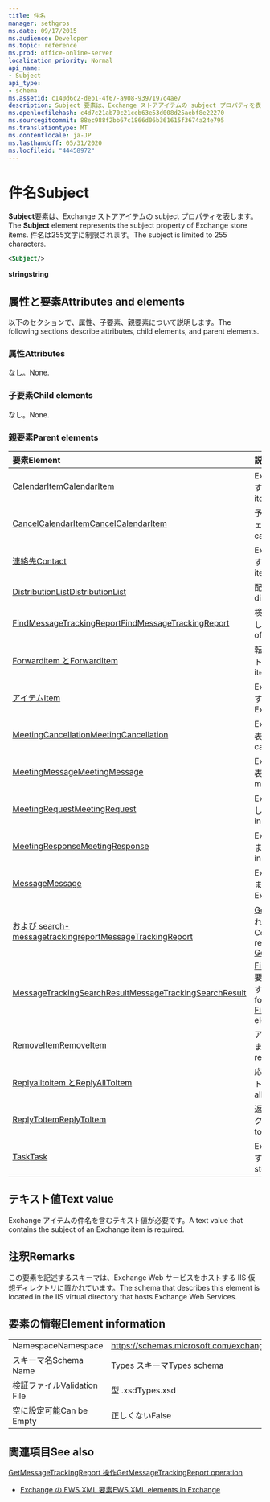 ```yaml
---
title: 件名
manager: sethgros
ms.date: 09/17/2015
ms.audience: Developer
ms.topic: reference
ms.prod: office-online-server
localization_priority: Normal
api_name:
- Subject
api_type:
- schema
ms.assetid: c140d6c2-deb1-4f67-a908-9397197c4ae7
description: Subject 要素は、Exchange ストアアイテムの subject プロパティを表します。 件名は255文字に制限されます。
ms.openlocfilehash: c4d7c21ab70c21ceb63e53d008d25aebf8e22270
ms.sourcegitcommit: 88ec988f2bb67c1866d06b361615f3674a24e795
ms.translationtype: MT
ms.contentlocale: ja-JP
ms.lasthandoff: 05/31/2020
ms.locfileid: "44458972"
---
```

# <a name="subject"></a><span data-ttu-id="7d0d7-104">件名</span><span class="sxs-lookup"><span data-stu-id="7d0d7-104">Subject</span></span>

<span data-ttu-id="7d0d7-105">**Subject**要素は、Exchange ストアアイテムの subject プロパティを表します。</span><span class="sxs-lookup"><span data-stu-id="7d0d7-105">The **Subject** element represents the subject property of Exchange store items.</span></span> <span data-ttu-id="7d0d7-106">件名は255文字に制限されます。</span><span class="sxs-lookup"><span data-stu-id="7d0d7-106">The subject is limited to 255 characters.</span></span> 
  
```XML
<Subject/>
```

 <span data-ttu-id="7d0d7-107">**string**</span><span class="sxs-lookup"><span data-stu-id="7d0d7-107">**string**</span></span>
## <a name="attributes-and-elements"></a><span data-ttu-id="7d0d7-108">属性と要素</span><span class="sxs-lookup"><span data-stu-id="7d0d7-108">Attributes and elements</span></span>

<span data-ttu-id="7d0d7-109">以下のセクションで、属性、子要素、親要素について説明します。</span><span class="sxs-lookup"><span data-stu-id="7d0d7-109">The following sections describe attributes, child elements, and parent elements.</span></span>
  
### <a name="attributes"></a><span data-ttu-id="7d0d7-110">属性</span><span class="sxs-lookup"><span data-stu-id="7d0d7-110">Attributes</span></span>

<span data-ttu-id="7d0d7-111">なし。</span><span class="sxs-lookup"><span data-stu-id="7d0d7-111">None.</span></span>
  
### <a name="child-elements"></a><span data-ttu-id="7d0d7-112">子要素</span><span class="sxs-lookup"><span data-stu-id="7d0d7-112">Child elements</span></span>

<span data-ttu-id="7d0d7-113">なし。</span><span class="sxs-lookup"><span data-stu-id="7d0d7-113">None.</span></span>
  
### <a name="parent-elements"></a><span data-ttu-id="7d0d7-114">親要素</span><span class="sxs-lookup"><span data-stu-id="7d0d7-114">Parent elements</span></span>

|<span data-ttu-id="7d0d7-115">**要素**</span><span class="sxs-lookup"><span data-stu-id="7d0d7-115">**Element**</span></span>|<span data-ttu-id="7d0d7-116">**説明**</span><span class="sxs-lookup"><span data-stu-id="7d0d7-116">**Description**</span></span>|
|:-----|:-----|
|[<span data-ttu-id="7d0d7-117">CalendarItem</span><span class="sxs-lookup"><span data-stu-id="7d0d7-117">CalendarItem</span></span>](calendaritem.md) <br/> |<span data-ttu-id="7d0d7-118">Exchange の予定表アイテムを表します。</span><span class="sxs-lookup"><span data-stu-id="7d0d7-118">Represents an Exchange calendar item.</span></span>  <br/> |
|[<span data-ttu-id="7d0d7-119">CancelCalendarItem</span><span class="sxs-lookup"><span data-stu-id="7d0d7-119">CancelCalendarItem</span></span>](cancelcalendaritem.md) <br/> |<span data-ttu-id="7d0d7-120">予定表アイテムの応答の取り消しオブジェクトを表します。</span><span class="sxs-lookup"><span data-stu-id="7d0d7-120">Represents a cancel calendar item response object.</span></span>  <br/> |
|[<span data-ttu-id="7d0d7-121">連絡先</span><span class="sxs-lookup"><span data-stu-id="7d0d7-121">Contact</span></span>](contact.md) <br/> |<span data-ttu-id="7d0d7-122">Exchange の連絡先アイテムを表します。</span><span class="sxs-lookup"><span data-stu-id="7d0d7-122">Represents an Exchange contact item.</span></span>  <br/> |
|[<span data-ttu-id="7d0d7-123">DistributionList</span><span class="sxs-lookup"><span data-stu-id="7d0d7-123">DistributionList</span></span>](distributionlist.md) <br/> |<span data-ttu-id="7d0d7-124">配布リストを表します。</span><span class="sxs-lookup"><span data-stu-id="7d0d7-124">Represents a distribution list.</span></span>  <br/> |
|[<span data-ttu-id="7d0d7-125">FindMessageTrackingReport</span><span class="sxs-lookup"><span data-stu-id="7d0d7-125">FindMessageTrackingReport</span></span>](findmessagetrackingreport.md) <br/> |<span data-ttu-id="7d0d7-126">検索するメッセージの種類の条件を指定します。</span><span class="sxs-lookup"><span data-stu-id="7d0d7-126">Specifies criteria for the types of messages to find.</span></span>  <br/> |
|[<span data-ttu-id="7d0d7-127">Forwarditem と</span><span class="sxs-lookup"><span data-stu-id="7d0d7-127">ForwardItem</span></span>](forwarditem.md) <br/> |<span data-ttu-id="7d0d7-128">転送アイテムのスマート応答オブジェクトを表します。</span><span class="sxs-lookup"><span data-stu-id="7d0d7-128">Represents a forward item smart response object.</span></span>  <br/> |
|[<span data-ttu-id="7d0d7-129">アイテム</span><span class="sxs-lookup"><span data-stu-id="7d0d7-129">Item</span></span>](item.md) <br/> |<span data-ttu-id="7d0d7-130">Exchange ストア内のアイテムを表します。</span><span class="sxs-lookup"><span data-stu-id="7d0d7-130">Represents an item in the Exchange store.</span></span>  <br/> |
|[<span data-ttu-id="7d0d7-131">MeetingCancellation</span><span class="sxs-lookup"><span data-stu-id="7d0d7-131">MeetingCancellation</span></span>](meetingcancellation.md) <br/> |<span data-ttu-id="7d0d7-132">Exchange ストア内の会議の取り消しを表します。</span><span class="sxs-lookup"><span data-stu-id="7d0d7-132">Represents a meeting cancellation in the Exchange store.</span></span>  <br/> |
|[<span data-ttu-id="7d0d7-133">MeetingMessage</span><span class="sxs-lookup"><span data-stu-id="7d0d7-133">MeetingMessage</span></span>](meetingmessage.md) <br/> |<span data-ttu-id="7d0d7-134">Exchange ストア内の会議メッセージを表します。</span><span class="sxs-lookup"><span data-stu-id="7d0d7-134">Represents a meeting message in the Exchange store.</span></span>  <br/> |
|[<span data-ttu-id="7d0d7-135">MeetingRequest</span><span class="sxs-lookup"><span data-stu-id="7d0d7-135">MeetingRequest</span></span>](meetingrequest.md) <br/> |<span data-ttu-id="7d0d7-136">Exchange ストア内の会議出席依頼を表します。</span><span class="sxs-lookup"><span data-stu-id="7d0d7-136">Represents a meeting request in the Exchange store.</span></span>  <br/> |
|[<span data-ttu-id="7d0d7-137">MeetingResponse</span><span class="sxs-lookup"><span data-stu-id="7d0d7-137">MeetingResponse</span></span>](meetingresponse.md) <br/> |<span data-ttu-id="7d0d7-138">Exchange ストア内の会議の応答を表します。</span><span class="sxs-lookup"><span data-stu-id="7d0d7-138">Represents a meeting response in the Exchange store.</span></span>  <br/> |
|[<span data-ttu-id="7d0d7-139">Message</span><span class="sxs-lookup"><span data-stu-id="7d0d7-139">Message</span></span>](message-ex15websvcsotherref.md) <br/> |<span data-ttu-id="7d0d7-140">Exchange ストア内の電子メールを表します。</span><span class="sxs-lookup"><span data-stu-id="7d0d7-140">Represents an e-mail in the Exchange store.</span></span>  <br/> |
|[<span data-ttu-id="7d0d7-141">および search-messagetrackingreport</span><span class="sxs-lookup"><span data-stu-id="7d0d7-141">MessageTrackingReport</span></span>](messagetrackingreport.md) <br/> |<span data-ttu-id="7d0d7-142">[Getmessagetrackingreport 操作](getmessagetrackingreport-operation.md)で返される1つのメッセージを格納します。</span><span class="sxs-lookup"><span data-stu-id="7d0d7-142">Contains a single message that is returned in a [GetMessageTrackingReport operation](getmessagetrackingreport-operation.md).</span></span>  <br/> |
|[<span data-ttu-id="7d0d7-143">MessageTrackingSearchResult</span><span class="sxs-lookup"><span data-stu-id="7d0d7-143">MessageTrackingSearchResult</span></span>](messagetrackingsearchresult.md) <br/> |<span data-ttu-id="7d0d7-144">[Findmessagetrackingreportresponse](findmessagetrackingreportresponse.md)要素の単一メッセージ結果を格納します。</span><span class="sxs-lookup"><span data-stu-id="7d0d7-144">Contains a single message result for a [FindMessageTrackingReportResponse](findmessagetrackingreportresponse.md) element.</span></span>  <br/> |
|[<span data-ttu-id="7d0d7-145">RemoveItem</span><span class="sxs-lookup"><span data-stu-id="7d0d7-145">RemoveItem</span></span>](removeitem.md) <br/> |<span data-ttu-id="7d0d7-146">アイテムの削除応答オブジェクトを表します。</span><span class="sxs-lookup"><span data-stu-id="7d0d7-146">Represents a remove item response object.</span></span>  <br/> |
|[<span data-ttu-id="7d0d7-147">Replyalltoitem と</span><span class="sxs-lookup"><span data-stu-id="7d0d7-147">ReplyAllToItem</span></span>](replyalltoitem.md) <br/> |<span data-ttu-id="7d0d7-148">応答のすべてのスマート応答オブジェクトを表します。</span><span class="sxs-lookup"><span data-stu-id="7d0d7-148">Represents a reply-to-all smart response object.</span></span>  <br/> |
|[<span data-ttu-id="7d0d7-149">ReplyToItem</span><span class="sxs-lookup"><span data-stu-id="7d0d7-149">ReplyToItem</span></span>](replytoitem.md) <br/> |<span data-ttu-id="7d0d7-150">返信先アイテムのスマート応答オブジェクトを表します。</span><span class="sxs-lookup"><span data-stu-id="7d0d7-150">Represents a reply-to-item smart response object.</span></span>  <br/> |
|[<span data-ttu-id="7d0d7-151">Task</span><span class="sxs-lookup"><span data-stu-id="7d0d7-151">Task</span></span>](task.md) <br/> |<span data-ttu-id="7d0d7-152">Exchange ストア内のタスクを表します。</span><span class="sxs-lookup"><span data-stu-id="7d0d7-152">Represents a task in the Exchange store.</span></span>  <br/> |
   
## <a name="text-value"></a><span data-ttu-id="7d0d7-153">テキスト値</span><span class="sxs-lookup"><span data-stu-id="7d0d7-153">Text value</span></span>

<span data-ttu-id="7d0d7-154">Exchange アイテムの件名を含むテキスト値が必要です。</span><span class="sxs-lookup"><span data-stu-id="7d0d7-154">A text value that contains the subject of an Exchange item is required.</span></span>
  
## <a name="remarks"></a><span data-ttu-id="7d0d7-155">注釈</span><span class="sxs-lookup"><span data-stu-id="7d0d7-155">Remarks</span></span>

<span data-ttu-id="7d0d7-156">この要素を記述するスキーマは、Exchange Web サービスをホストする IIS 仮想ディレクトリに置かれています。</span><span class="sxs-lookup"><span data-stu-id="7d0d7-156">The schema that describes this element is located in the IIS virtual directory that hosts Exchange Web Services.</span></span>
  
## <a name="element-information"></a><span data-ttu-id="7d0d7-157">要素の情報</span><span class="sxs-lookup"><span data-stu-id="7d0d7-157">Element information</span></span>

|||
|:-----|:-----|
|<span data-ttu-id="7d0d7-158">Namespace</span><span class="sxs-lookup"><span data-stu-id="7d0d7-158">Namespace</span></span>  <br/> |https://schemas.microsoft.com/exchange/services/2006/types  <br/> |
|<span data-ttu-id="7d0d7-159">スキーマ名</span><span class="sxs-lookup"><span data-stu-id="7d0d7-159">Schema Name</span></span>  <br/> |<span data-ttu-id="7d0d7-160">Types スキーマ</span><span class="sxs-lookup"><span data-stu-id="7d0d7-160">Types schema</span></span>  <br/> |
|<span data-ttu-id="7d0d7-161">検証ファイル</span><span class="sxs-lookup"><span data-stu-id="7d0d7-161">Validation File</span></span>  <br/> |<span data-ttu-id="7d0d7-162">型 .xsd</span><span class="sxs-lookup"><span data-stu-id="7d0d7-162">Types.xsd</span></span>  <br/> |
|<span data-ttu-id="7d0d7-163">空に設定可能</span><span class="sxs-lookup"><span data-stu-id="7d0d7-163">Can be Empty</span></span>  <br/> |<span data-ttu-id="7d0d7-164">正しくない</span><span class="sxs-lookup"><span data-stu-id="7d0d7-164">False</span></span>  <br/> |
   
## <a name="see-also"></a><span data-ttu-id="7d0d7-165">関連項目</span><span class="sxs-lookup"><span data-stu-id="7d0d7-165">See also</span></span>



[<span data-ttu-id="7d0d7-166">GetMessageTrackingReport 操作</span><span class="sxs-lookup"><span data-stu-id="7d0d7-166">GetMessageTrackingReport operation</span></span>](getmessagetrackingreport-operation.md)


- [<span data-ttu-id="7d0d7-167">Exchange の EWS XML 要素</span><span class="sxs-lookup"><span data-stu-id="7d0d7-167">EWS XML elements in Exchange</span></span>](ews-xml-elements-in-exchange.md)

